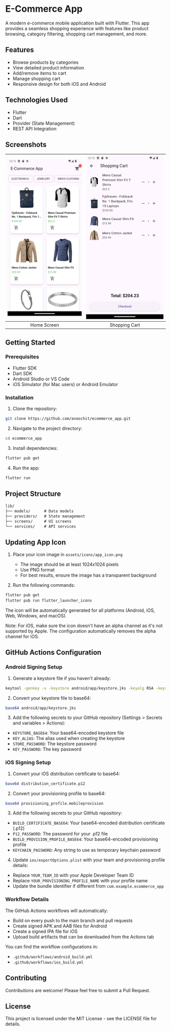 # E-Commerce App

A modern e-commerce mobile application built with Flutter. This app provides a seamless shopping experience with features like product browsing, category filtering, shopping cart management, and more.

## Features

- Browse products by categories
- View detailed product information
- Add/remove items to cart
- Manage shopping cart
- Responsive design for both iOS and Android

## Technologies Used

- Flutter
- Dart
- Provider (State Management)
- REST API Integration

## Screenshots

| ![Home Screen](/screenshots/screenshot_01.png) | ![Shopping Cart](/screenshots/screenshot_02.png) |
| :--------------------------------------------: | :----------------------------------------------: |
|                  Home Screen                   |                  Shopping Cart                   |

## Getting Started

### Prerequisites

- Flutter SDK
- Dart SDK
- Android Studio or VS Code
- iOS Simulator (for Mac users) or Android Emulator

### Installation

1. Clone the repository:

```bash
git clone https://github.com/anoochit/ecommerce_app.git
```

2. Navigate to the project directory:

```bash
cd ecommerce_app
```

3. Install dependencies:

```bash
flutter pub get
```

4. Run the app:

```bash
flutter run
```

## Project Structure

```
lib/
├── models/      # Data models
├── providers/   # State management
├── screens/     # UI screens
└── services/    # API services
```

## Updating App Icon

1. Place your icon image in `assets/icons/app_icon.png`
   - The image should be at least 1024x1024 pixels
   - Use PNG format
   - For best results, ensure the image has a transparent background

2. Run the following commands:

```bash
flutter pub get
flutter pub run flutter_launcher_icons
```

The icon will be automatically generated for all platforms (Android, iOS, Web, Windows, and macOS).

Note: For iOS, make sure the icon doesn't have an alpha channel as it's not supported by Apple. The configuration automatically removes the alpha channel for iOS.

## GitHub Actions Configuration

### Android Signing Setup

1. Generate a keystore file if you haven't already:

```bash
keytool -genkey -v -keystore android/app/keystore.jks -keyalg RSA -keysize 2048 -validity 10000 -alias upload
```

2. Convert your keystore file to base64:

```bash
base64 android/app/keystore.jks
```

3. Add the following secrets to your GitHub repository (Settings > Secrets and variables > Actions):

- `KEYSTORE_BASE64`: Your base64-encoded keystore file
- `KEY_ALIAS`: The alias used when creating the keystore
- `STORE_PASSWORD`: The keystore password
- `KEY_PASSWORD`: The key password

### iOS Signing Setup

1. Convert your iOS distribution certificate to base64:

```bash
base64 distribution_certificate.p12
```

2. Convert your provisioning profile to base64:

```bash
base64 provisioning_profile.mobileprovision
```

3. Add the following secrets to your GitHub repository:

- `BUILD_CERTIFICATE_BASE64`: Your base64-encoded distribution certificate (.p12)
- `P12_PASSWORD`: The password for your .p12 file
- `BUILD_PROVISION_PROFILE_BASE64`: Your base64-encoded provisioning profile
- `KEYCHAIN_PASSWORD`: Any string to use as temporary keychain password

4. Update `ios/exportOptions.plist` with your team and provisioning profile details:

- Replace `YOUR_TEAM_ID` with your Apple Developer Team ID
- Replace `YOUR_PROVISIONING_PROFILE_NAME` with your profile name
- Update the bundle identifier if different from `com.example.ecommerce_app`

### Workflow Details

The GitHub Actions workflows will automatically:

- Build on every push to the main branch and pull requests
- Create signed APK and AAB files for Android
- Create a signed IPA file for iOS
- Upload build artifacts that can be downloaded from the Actions tab

You can find the workflow configurations in:

- `.github/workflows/android_build.yml`
- `.github/workflows/ios_build.yml`

## Contributing

Contributions are welcome! Please feel free to submit a Pull Request.

## License

This project is licensed under the MIT License - see the LICENSE file for details.
